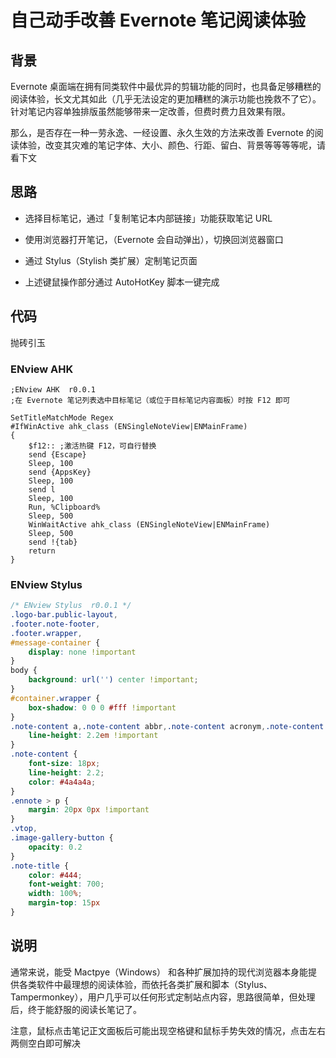 # 自己动手改善 Evernote 笔记阅读体验

## 背景

Evernote 桌面端在拥有同类软件中最优异的剪辑功能的同时，也具备足够糟糕的阅读体验，长文尤其如此（几乎无法设定的更加糟糕的演示功能也挽救不了它）。针对笔记内容单独排版虽然能够带来一定改善，但费时费力且效果有限。

那么，是否存在一种一劳永逸、一经设置、永久生效的方法来改善 Evernote 的阅读体验，改变其灾难的笔记字体、大小、颜色、行距、留白、背景等等等等呢，请看下文

## 思路

- 选择目标笔记，通过「复制笔记本内部链接」功能获取笔记 URL


- 使用浏览器打开笔记，（Evernote 会自动弹出），切换回浏览器窗口


- 通过 Stylus（Stylish 类扩展）定制笔记页面


- 上述键鼠操作部分通过 AutoHotKey 脚本一键完成

## 代码

抛砖引玉

### ENview AHK 

```ahk
;ENview AHK  r0.0.1
;在 Evernote 笔记列表选中目标笔记（或位于目标笔记内容面板）时按 F12 即可

SetTitleMatchMode Regex	
#IfWinActive ahk_class (ENSingleNoteView|ENMainFrame)
{
	$f12:: ;激活热键 F12，可自行替换
	send {Escape}
	Sleep, 100
	send {AppsKey}
	Sleep, 100
	send l
	Sleep, 100
	Run, %Clipboard%
	Sleep, 500
	WinWaitActive ahk_class (ENSingleNoteView|ENMainFrame)
	Sleep, 500
	send !{tab}
	return
}
```



### ENview Stylus 

```css
/* ENview Stylus  r0.0.1 */
.logo-bar.public-layout,
.footer.note-footer,
.footer.wrapper,
#message-container {
    display: none !important
}
body {
    background: url('') center !important;
}
#container.wrapper {
    box-shadow: 0 0 0 #fff !important
}
.note-content a,.note-content abbr,.note-content acronym,.note-content address,.note-content area,.note-content b,.note-content bdo,.note-content big,.note-content blockquote,.note-content caption,.note-content center,.note-content cite,.note-content code,.note-content col,.note-content colgroup,.note-content dd,.note-content del,.note-content dfn,.note-content div,.note-content dl,.note-content dt,.note-content em,.note-content font,.note-content h3,.note-content h4,.note-content h5,.note-content h6,.note-content hr,.note-content i,.note-content ins,.note-content kbd,.note-content li,.note-content map,.note-content ol,.note-content p,.note-content pre,.note-content q,.note-content s,.note-content samp,.note-content small,.note-content span,.note-content strike,.note-content strong,.note-content sub,.note-content sup,.note-content table,.note-content tbody,.note-content td,.note-content tfoot,.note-content th,.note-content thead,.note-content tr,.note-content tt,.note-content u,.note-content ul {
    line-height: 2.2em !important
}
.note-content {
    font-size: 18px;
    line-height: 2.2;
    color: #4a4a4a;
}
.ennote > p {
    margin: 20px 0px !important
}
.vtop,
.image-gallery-button {
    opacity: 0.2
}
.note-title {
    color: #444;
    font-weight: 700;
    width: 100%;
    margin-top: 15px
}
```



## 说明

通常来说，能受 Mactpye（Windows） 和各种扩展加持的现代浏览器本身能提供各类软件中最理想的阅读体验，而依托各类扩展和脚本（Stylus、Tampermonkey），用户几乎可以任何形式定制站点内容，思路很简单，但处理后，终于能舒服的阅读长笔记了。

注意，鼠标点击笔记正文面板后可能出现空格键和鼠标手势失效的情况，点击左右两侧空白即可解决

